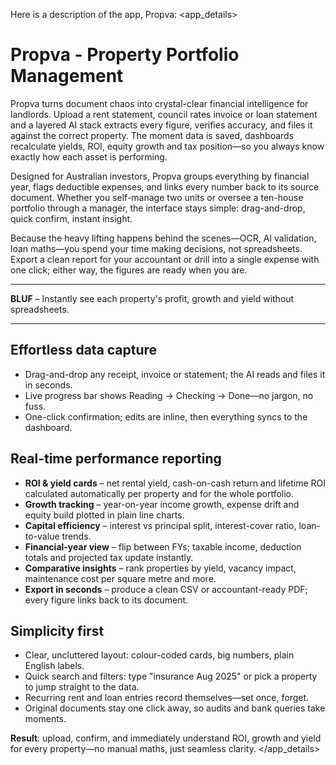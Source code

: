Here is a description of the app, Propva:
<app_details>
# Propva - Property Portfolio Management

Propva turns document chaos into crystal-clear financial intelligence for landlords. Upload a rent statement, council rates invoice or loan statement and a layered AI stack extracts every figure, verifies accuracy, and files it against the correct property. The moment data is saved, dashboards recalculate yields, ROI, equity growth and tax position—so you always know exactly how each asset is performing.

Designed for Australian investors, Propva groups everything by financial year, flags deductible expenses, and links every number back to its source document. Whether you self-manage two units or oversee a ten-house portfolio through a manager, the interface stays simple: drag-and-drop, quick confirm, instant insight.

Because the heavy lifting happens behind the scenes—OCR, AI validation, loan maths—you spend your time making decisions, not spreadsheets. Export a clean report for your accountant or drill into a single expense with one click; either way, the figures are ready when you are.

---

**BLUF** – Instantly see each property's profit, growth and yield without spreadsheets.

---

## Effortless data capture

- Drag-and-drop any receipt, invoice or statement; the AI reads and files it in seconds.
- Live progress bar shows Reading → Checking → Done—no jargon, no fuss.
- One-click confirmation; edits are inline, then everything syncs to the dashboard.

## Real-time performance reporting

- **ROI & yield cards** – net rental yield, cash-on-cash return and lifetime ROI calculated automatically per property and for the whole portfolio.
- **Growth tracking** – year-on-year income growth, expense drift and equity build plotted in plain line charts.
- **Capital efficiency** – interest vs principal split, interest-cover ratio, loan-to-value trends.
- **Financial-year view** – flip between FYs; taxable income, deduction totals and projected tax update instantly.
- **Comparative insights** – rank properties by yield, vacancy impact, maintenance cost per square metre and more.
- **Export in seconds** – produce a clean CSV or accountant-ready PDF; every figure links back to its document.

## Simplicity first

- Clear, uncluttered layout: colour-coded cards, big numbers, plain English labels.
- Quick search and filters: type "insurance Aug 2025" or pick a property to jump straight to the data.
- Recurring rent and loan entries record themselves—set once, forget.
- Original documents stay one click away, so audits and bank queries take moments.

**Result**: upload, confirm, and immediately understand ROI, growth and yield for every property—no manual maths, just seamless clarity.
</app_details>